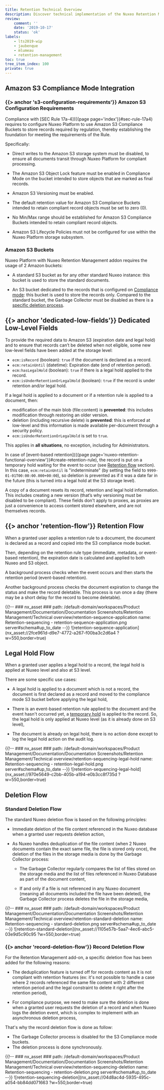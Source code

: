```yaml
---
title: Retention Technical Overview
description: Discover technical implementation of the Nuxeo Retention Management addon.
review:
    comment: ''
    date: '2019-10-17'
    status: 'ok'
labels:
    - lts2019-wip
    - jaubenque
    - mlumeau
    - retention-management
toc: true
tree_item_index: 100
private: true
---
```


## Amazon S3 Compliance Mode Integration

### {{> anchor 's3-configuration-requirements'}} Amazon S3 Configuration Requirements

Compliance with [SEC Rule 17a-4]({{page page='index'}}#sec-rule-17a4) requires to configure Nuxeo Platform to use Amazon S3 Compliance Buckets to store records required by regulation, thereby establishing the foundation for meeting the requirements of the Rule.</br>

Specifically:

- Direct writes to the Amazon S3 storage system must be disabled, to ensure all documents transit through Nuxeo Platform for compliant processing.

- The Amazon S3 Object Lock feature must be enabled in Compliance Mode on the bucket intended to store objects that are marked as final records.

- Amazon S3 Versioning must be enabled.

- The default retention value for Amazon S3 Compliance Buckets intended to retain compliant record objects must be set to zero (0).

- No Min/Max range should be established for Amazon S3 Compliance Buckets intended to retain compliant record objects.

- Amazon S3 Lifecycle Policies must not be configured for use within the Nuxeo Platform storage subsystem.

### Amazon S3 Buckets

Nuxeo Platform with Nuxeo Retention Management addon requires the usage of 2 Amazon buckets:

- A standard S3 bucket as for any other standard Nuxeo instance: this bucket is used to store the standard documents.

- An S3 bucket dedicated to the records that is configured on [Compliance mode](#s3-configuration-requirements): this bucket is used to store the records only. Compared to the standard bucket, the Garbage Collector must be disabled as there is a [specific deletion process](#record-deletion-flow).

## {{> anchor 'dedicated-low-fields'}} Dedicated Low-Level Fields

To provide the required data to Amazon S3 (expiration date and legal hold) and to ensure that records can’t be deleted when not eligible, some new low-level fields have been added at the storage level:

- `ecm:isRecord` (boolean): `true` if the document is declared as a record.
- `ecm:retainUntil` (datetime): Expiration date (end of retention period).
- `ecm:hasLegalHold` (boolean): `true` if there is a legal hold applied to the record.
- `ecm:isUnderRetentionOrLegalHold` (boolean): `true` if the record is under retention and/or legal hold.

If a legal hold is applied to a document or if a retention rule is applied to a document, then:

- modification of the main blob (file:content) is **prevented**: this includes modification through restoring an older version.
- deletion (including recursive delete) is **prevented**: this is enforced at low-level and this information is made available per-document through a security policy.
- `ecm:isUnderRetentionOrLegalHold` is set to `true`.

This applies in **all situations**, no exception, including for Administrators.

In case of [event-based retention]({{page page='nuxeo-retention-functional-overview'}}#create-retention-rule), the record is put on a temporary hold waiting for the event to occur (see [Retention flow](#retention-flow) section). In this case, `ecm:retainUntil` is "indeterminate" (by setting the field to `9999-01-01T00:00:00.000+00:00`), so deletion is prevented as if it was a date far in the future (this is turned into a legal hold at the S3 storage level).

A copy of a document resets its record, retention and legal hold information. This includes creating a new version (that’s why versioning must be disabled to be compliant).
These fields don't apply to proxies, as proxies are just a convenience to access content stored elsewhere, and are not themselves records.

## {{> anchor 'retention-flow'}} Retention Flow

When a granted user applies a retention rule to a document, the document is declared as a record and copied into the S3 compliance mode bucket.

Then, depending on the retention rule type (immediate, metadata, or event-based retention), the expiration date is calculated and applied to both Nuxeo and S3 object.

A background process checks when the event occurs and then starts the retention period (event-based retention).

Another background process checks the document expiration to change the status and make the record deletable. This process is run once a day (there may be a short delay for the record to become deletable).

{{!--     ### nx_asset ###
    path: /default-domain/workspaces/Product Management/Documentation/Documentation Screenshots/Retention Management/Technical overview/retention-sequence-application
    name: Retention-sequencing - retention-sequence-application.png
    server#schema#up_to_date
--}}
![retention-sequence-application](nx_asset://2fce961d-d9e7-4772-a267-f00ba3c2d6a4 ?w=550,border=true)

## Legal Hold Flow

When a granted user applies a legal hold to a record, the legal hold is applied at Nuxeo level and also at S3 level.

There are some specific use cases:

- A legal hold is applied to a document which is not a record, the document is first declared as a record and moved to the compliance mode S3 bucket before applying the legal hold,

- There is an event-based retention rule applied to the document and the event hasn't occurred yet, a [temporary hold](#dedicated-low-fields) is applied to the record. So, the legal hold is only applied at Nuxeo level (as it is already done on S3 level),

- The document is already on legal hold, there is no action done except to log the legal hold action on the audit log.

{{!--     ### nx_asset ###
    path: /default-domain/workspaces/Product Management/Documentation/Documentation Screenshots/Retention Management/Technical overview/retention-sequencing-legal-hold
    name: Retention-sequencing - retention-legal-hold.png
    server#schema#up_to_date
--}}
![retention-sequencing-legal-hold](nx_asset://970e5649-c2bb-405b-a194-e0b3cc8f735d ?w=550,border=true)

## Deletion Flow

### Standard Deletion Flow

The standard Nuxeo deletion flow is based on the following principles:

- Immediate deletion of the file content referenced in the Nuxeo database when a granted user requests deletion action,

- As Nuxeo handles deduplication of the file content (when 2 Nuxeo documents contain the exact same file, the file is stored only once), the deletion of the files in the storage media is done by the Garbage Collector process:

  - The Garbage Collector regularly compares the list of files stored on the storage media and the list of files referenced in Nuxeo Database as part of the document content,

  - If and only if a file is not referenced in any Nuxeo document (meaning all documents included the file have been deleted), the Garbage Collector process deletes the file in the storage media,

{{!--     ### nx_asset ###
    path: /default-domain/workspaces/Product Management/Documentation/Documentation Screenshots/Retention Management/Technical overview/retention-standard-deletion
    name: Retention-sequencing - standard-deletion.png
      server#schema#up_to_date
--}}
![retention-standard-deletion](nx_asset://1105e57b-5aa7-4ec6-abc5-03e9d5c90c95 ?w=550,border=true)

### {{> anchor 'record-deletion-flow'}} Record Deletion Flow

For the Retention Management add-on, a specific deletion flow has been added for the following reasons:

- The deduplication feature is turned off for records content as it is not compliant with retention features (ex: it's not possible to handle a case where 2 records referenced the same file content with 2 different retention period and the legal constraint to delete it right after the retention period),

- For compliance purpose, we need to make sure the deletion is done when a granted user requests the deletion of a record and when Nuxeo logs the deletion event, which is complex to implement with an asynchronous deletion process,

That's why the record deletion flow is done as follow:

- The Garbage Collector process is disabled for the S3 Compliance mode buckets.
- The deletion process is done synchronously.

{{!--     ### nx_asset ###
    path: /default-domain/workspaces/Product Management/Documentation/Documentation Screenshots/Retention Management/Technical overview/retention-sequencing-deletion
    name: Retention-sequencing - retention-deletion.png
    server#schema#up_to_date
--}}
![retention-sequencing-deletion](nx_asset://04d8ac4d-5935-495c-a054-bb84dd071663 ?w=550,border=true)
